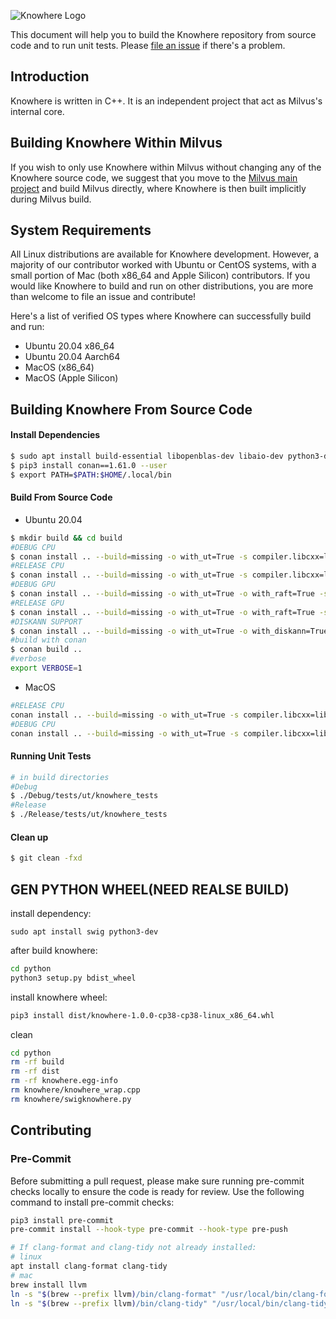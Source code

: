 <p>
    <img src="static/knowhere-logo.png" alt="Knowhere Logo"/>
</p>

This document will help you to build the Knowhere repository from source code and to run unit tests. Please [file an issue](https://github.com/zilliztech/knowhere/issues/new) if there's a problem.

## Introduction

Knowhere is written in C++. It is an independent project that act as Milvus's internal core.

## Building Knowhere Within Milvus

If you wish to only use Knowhere within Milvus without changing any of the Knowhere source code, we suggest that you move to the [Milvus main project](https://github.com/milvus-io/milvus) and build Milvus directly, where Knowhere is then built implicitly during Milvus build.

## System Requirements

All Linux distributions are available for Knowhere development. However, a majority of our contributor worked with Ubuntu or CentOS systems, with a small portion of Mac (both x86_64 and Apple Silicon) contributors. If you would like Knowhere to build and run on other distributions, you are more than welcome to file an issue and contribute!

Here's a list of verified OS types where Knowhere can successfully build and run:

- Ubuntu 20.04 x86_64
- Ubuntu 20.04 Aarch64
- MacOS (x86_64)
- MacOS (Apple Silicon)

## Building Knowhere From Source Code

#### Install Dependencies

```bash
$ sudo apt install build-essential libopenblas-dev libaio-dev python3-dev python3-pip
$ pip3 install conan==1.61.0 --user
$ export PATH=$PATH:$HOME/.local/bin
```

#### Build From Source Code

* Ubuntu 20.04

```bash
$ mkdir build && cd build
#DEBUG CPU
$ conan install .. --build=missing -o with_ut=True -s compiler.libcxx=libstdc++11 -s build_type=Debug
#RELEASE CPU
$ conan install .. --build=missing -o with_ut=True -s compiler.libcxx=libstdc++11 -s build_type=Release
#DEBUG GPU
$ conan install .. --build=missing -o with_ut=True -o with_raft=True -s compiler.libcxx=libstdc++11 -s build_type=Debug
#RELEASE GPU
$ conan install .. --build=missing -o with_ut=True -o with_raft=True -s compiler.libcxx=libstdc++11 -s build_type=Release
#DISKANN SUPPORT
$ conan install .. --build=missing -o with_ut=True -o with_diskann=True -s compiler.libcxx=libstdc++11 -s build_type=Debug/Release
#build with conan
$ conan build ..
#verbose
export VERBOSE=1
```

* MacOS

```bash
#RELEASE CPU
conan install .. --build=missing -o with_ut=True -s compiler.libcxx=libc++ -s build_type=Release
#DEBUG CPU
conan install .. --build=missing -o with_ut=True -s compiler.libcxx=libc++ -s build_type=Debug
```

#### Running Unit Tests

```bash
# in build directories
#Debug
$ ./Debug/tests/ut/knowhere_tests
#Release
$ ./Release/tests/ut/knowhere_tests
```

#### Clean up

```bash
$ git clean -fxd
```

## GEN PYTHON WHEEL(NEED REALSE BUILD)

install dependency:

```
sudo apt install swig python3-dev
```

after build knowhere:

```bash
cd python
python3 setup.py bdist_wheel
```

install knowhere wheel:

```bash
pip3 install dist/knowhere-1.0.0-cp38-cp38-linux_x86_64.whl
```

clean

```bash
cd python
rm -rf build
rm -rf dist
rm -rf knowhere.egg-info
rm knowhere/knowhere_wrap.cpp
rm knowhere/swigknowhere.py
```

## Contributing

### Pre-Commit

Before submitting a pull request, please make sure running pre-commit checks locally to ensure the code is ready for review. Use the following command to install pre-commit checks:

```bash
pip3 install pre-commit
pre-commit install --hook-type pre-commit --hook-type pre-push

# If clang-format and clang-tidy not already installed:
# linux
apt install clang-format clang-tidy
# mac
brew install llvm
ln -s "$(brew --prefix llvm)/bin/clang-format" "/usr/local/bin/clang-format"
ln -s "$(brew --prefix llvm)/bin/clang-tidy" "/usr/local/bin/clang-tidy"
```



